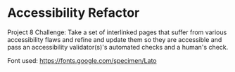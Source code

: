 # Accessibility Refactor
Project 8 Challenge: Take a set of interlinked pages that suffer from various accessibility
flaws and refine and update them so they are accessible and pass an accessibility
validator(s)'s automated checks and a human's check.

Font used: https://fonts.google.com/specimen/Lato
